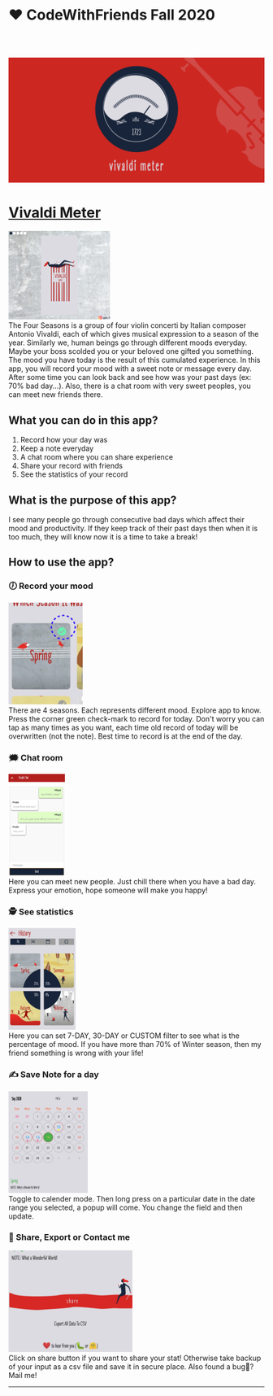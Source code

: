 # ❤️ CodeWithFriends Fall 2020
<br>
<br>

![Banner](images/banner.png)
# [Vivaldi Meter](https://play.google.com/store/apps/details?id=io.github.epsi95.vivaldimeter)

<img src="images/1.png" alt="app" width = "200px">
<br>
The Four Seasons is a group of four violin concerti by Italian composer Antonio Vivaldi, each of which gives musical expression to a season of the year.
Similarly we, human beings go through different moods everyday. Maybe your boss scolded you or your beloved one gifted you something. The mood you have today is the result of this cumulated experience.
In this app, you will record your mood with a sweet note or message every day. After some time you can look back and see how was your past days (ex: 70% bad day...). Also, there is a chat room with very sweet peoples, you can meet new friends there.


## What you can do in this app?
1. Record how your day was
2. Keep a note everyday
3. A chat room where you can share experience
4. Share your record with friends
5. See the statistics of your record

## What is the purpose of this app?
I see many people go through consecutive bad days which affect their mood and productivity. If they keep track of their past days then when it is too much, they will know now it is a time to take a break!

## How to use the app?

### 🕖 Record your mood
<img src="images/tutorial_1.png" alt="app" height = "200px">
<br>
There are 4 seasons. Each represents different mood. Explore app to know. Press the corner green check-mark to record for today. Don't worry you can tap as many times as you want, each time old record of today will be overwritten (not the note). Best time to record is at the end of the day.

### 🗯 Chat room
<img src="images/tutorial_3.gif" alt="app" height = "200px">
<br>
Here you can meet new people. Just chill there when you have a bad day. Express your emotion, hope someone will make you happy!


### 🕵️ See statistics
<img src="images/tutorial_4.jpg" alt="app" height = "200px">
<br>
Here you can set 7-DAY, 30-DAY or CUSTOM filter to see what is the percentage of mood. If you have more than 70% of Winter season, then my friend something is wrong with your life!



### ✍ Save Note for a day
<img src="images/tutorial_5.jpg" alt="app" height = "200px">
<br>
Toggle to calender mode. Then long press on a particular date in the date range you selected, a popup will come. You change the field and then update.


### 👦 Share, Export or Contact me
<img src="images/tutorial_6.jpg" alt="app" height = "200px">
<br>
Click on share button if you want to share your stat! Otherwise take backup of your input  as a csv file and save it in secure place. Also found a bug🐛? Mail me!

-----